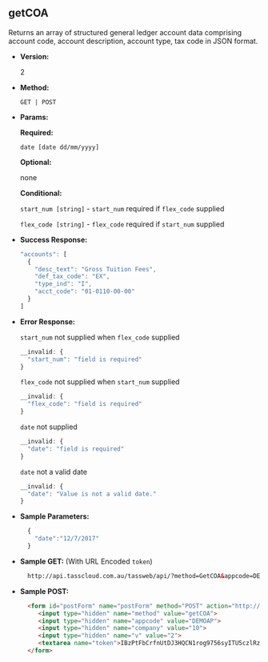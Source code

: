 **getCOA**
----
  Returns an array of structured general ledger account data comprising account code, account description, account type, tax code in JSON format.

* **Version:**

  2

* **Method:**

  `GET | POST`
  
*  **Params:**

   **Required:**
 
   `date [date dd/mm/yyyy]`

   **Optional:**

   none

   **Conditional:**

   `start_num [string]` - `start_num` required if `flex_code` supplied

   `flex_code [string]` - `flex_code` required if `start_num` supplied

* **Success Response:**

    ```javascript
    "accounts": [
      {
        "desc_text": "Gross Tuition Fees",
        "def_tax_code": "EX",
        "type_ind": "I",
        "acct_code": "01-0110-00-00"
      }
    ]
    ```
 
* **Error Response:**

    `start_num` not supplied when `flex_code` supplied
    ```javascript
    __invalid: {
      "start_num": "field is required"
    }
    ```

    `flex_code` not supplied when `start_num` supplied
    ```javascript
    __invalid: {
      "flex_code": "field is required"
    }
    ```

    `date` not supplied
    ```javascript
    __invalid: {
      "date": "field is required"
    }
    ```
    
    `date` not a valid date
    ```javascript
    __invalid: {
      "date": "Value is not a valid date."
    }
    ```
    
* **Sample Parameters:**

  ```javascript
    { 
      "date":"12/7/2017"
    }
  ```

* **Sample GET:** (With URL Encoded `token`)

  ```HTML
    http://api.tasscloud.com.au/tassweb/api/?method=GetCOA&appcode=DEMOAP&company=10&v=2&token=IBzPtFbCrfnUtDJ3HQCN1rog9756syITU5czlRz1pog%3D
  ```
  
* **Sample POST:**

  ```HTML
    <form id="postForm" name="postForm" method="POST" action="http://api.tasscloud.com.au/api/">
       <input type="hidden" name="method" value="getCOA">
       <input type="hidden" name="appcode" value="DEMOAP">
       <input type="hidden" name="company" value="10">
       <input type="hidden" name="v" value="2">
       <textarea name="token">IBzPtFbCrfnUtDJ3HQCN1rog9756syITU5czlRz1pog=</textarea>
    </form>
  ```
